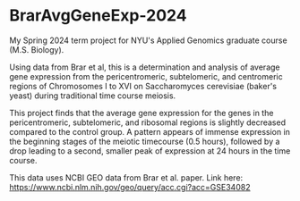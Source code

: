 # BrarAvgGeneExp-2024
My Spring 2024 term project for NYU's Applied Genomics graduate course (M.S. Biology).

Using data from Brar et al, this is a determination and analysis of average gene expression from the pericentromeric, subtelomeric, and centromeric regions of Chromosomes I to XVI on Saccharomyces cerevisiae (baker's yeast) during traditional time course meiosis.

This project finds that the average gene expression for the genes in the pericentromeric, subtelomeric, and ribosomal regions is slightly decreased compared to the control group. A pattern appears of immense expression in the beginning stages of the meiotic timecourse (0.5 hours), followed by a drop leading to a second, smaller peak of expression at 24 hours in the time course.

This data uses NCBI GEO data from Brar et al. paper. Link here: https://www.ncbi.nlm.nih.gov/geo/query/acc.cgi?acc=GSE34082
